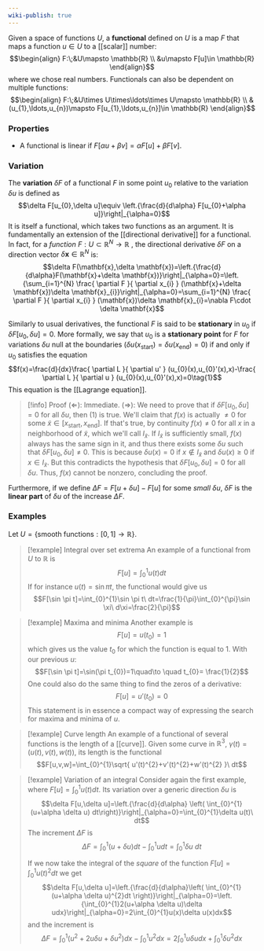 ```yaml
---
wiki-publish: true
---
```

Given a space of functions $U$, a **functional** defined on $U$ is a map $F$ that maps a function $u\in U$ to a [[scalar]] number:
$$\begin{align}
F:\;&U\mapsto \mathbb{R} \\
&u\mapsto F[u]\in \mathbb{R}
\end{align}$$
where we chose real numbers. Functionals can also be dependent on multiple functions:
$$\begin{align}
F:\;&U\times U\times\ldots\times U\mapsto \mathbb{R} \\
&(u_{1},\ldots,u_{n})\mapsto F[u_{1},\ldots,u_{n}]\in \mathbb{R}
\end{align}$$
### Properties
- A functional is linear if $F[\alpha u+\beta v]=\alpha F[u]+\beta F[v]$.
### Variation
The **variation** $\delta F$ of a functional $F$ in some point $u_{0}$ relative to the variation $\delta u$ is defined as
$$\delta F[u_{0},\delta u]\equiv \left.{\frac{d}{d\alpha} F[u_{0}+\alpha u]}\right|_{\alpha=0}$$
It is itself a functional, which takes two functions as an argument. It is fundamentally an extension of the [[directional derivative]] for a functional. In fact, for a *function* $F:U\subset \mathbb{R}^{N}\to \mathbb{R}$ , the directional derivative $\delta F$ on a direction vector $\delta \mathbf{x} \in \mathbb{R}^{N}$ is:
$$\delta F(\mathbf{x},\delta \mathbf{x})=\left.{\frac{d}{d\alpha}F(\mathbf{x}+\delta \mathbf{x})}\right|_{\alpha=0}=\left.{\sum_{i=1}^{N} \frac{ \partial F }{ \partial x_{i} } (\mathbf{x}+\delta \mathbf{x})\delta \mathbf{x}_{i}}\right|_{\alpha=0}=\sum_{i=1}^{N} \frac{ \partial F }{ \partial x_{i} } (\mathbf{x})\delta \mathbf{x}_{i}=\nabla F\cdot \delta \mathbf{x}$$

Similarly to usual derivatives, the functional $F$ is said to be **stationary** in $u_{0}$ if $\delta F[u_{0},\delta u]=0$. More formally, we say that $u_{0}$ is a **stationary point** for $F$ for variations $\delta u$ null at the boundaries ($\delta u(x_\text{start})=\delta u(x_\text{end})=0$) if and only if $u_{0}$ satisfies the equation
$$f(x)=\frac{d}{dx}\frac{ \partial L }{ \partial u' } (u_{0}(x),u_{0}'(x),x)-\frac{ \partial L }{ \partial u } (u_{0}(x),u_{0}'(x),x)=0\tag{1}$$
This equation is the [[Lagrange equation]].

> [!info] Proof
> $(\Leftarrow)$: Immediate.
> $(\Rightarrow)$: We need to prove that if $\delta F[u_{0},\delta u]=0$ for all $\delta u$, then $(1)$ is true. We'll claim that $f(x)$ is actually $\neq 0$ for some $\tilde{x}\in[x_\text{start},x_\text{end}]$. If that's true, by continuity $f(x)\neq 0$ for all $x$ in a neighborhood of $\tilde{x}$, which we'll call $I_{\tilde{x}}$. If $I_{\tilde{x}}$ is sufficiently small, $f(x)$ always has the same sign in it, and thus there exists some $\delta u$ such that $\delta F[u_{0},\delta u]\neq 0$. This is because $\delta u(x)=0$ if $x\not\in I_{\tilde{x}}$ and $\delta u(x)\geq 0$ if $x \in I_{\tilde{x}}$. But this contradicts the hypothesis that $\delta F[u_{0},\delta u]=0$ for all $\delta u$. Thus, $f(x)$ cannot be nonzero, concluding the proof.

Furthermore, if we define $\Delta F=F[u+\delta u]-F[u]$ for some *small* $\delta u$, $\delta F$ is the **linear part** of $\delta u$ of the increase $\Delta F$.
### Examples
Let $U=\{ \text{smooth functions}:[0,1]\to \mathbb{R} \}$.

> [!example] Integral over set extrema
> An example of a functional from $U$ to $\mathbb{R}$ is
> $$F[u]=\int_{0}^{1}u(t)dt$$
> If for instance $u(t)=\sin \pi t$, the functional would give us
> $$F[\sin \pi t]=\int_{0}^{1}\sin \pi t\ dt=\frac{1}{\pi}\int_{0}^{\pi}\sin \xi\ d\xi=\frac{2}{\pi}$$

> [!example] Maxima and minima
> Another example is
> $$F[u]=u(t_{0})=1$$
> which gives us the value $t_{0}$ for which the function is equal to $1$. With our previous $u$:
> $$F[\sin \pi t]=\sin(\pi t_{0})=1\quad\to \quad t_{0}= \frac{1}{2}$$
> One could also do the same thing to find the zeros of a derivative:
> $$F[u]=u'(t_{0})=0$$
> This statement is in essence a compact way of expressing the search for maxima and minima of $u$.

> [!example] Curve length
> An example of a functional of several functions is the length of a [[curve]]. Given some curve in $\mathbb{R}^{3}$, $\gamma(t)=(u(t),v(t),w(t))$, its length is the functional
> $$F[u,v,w]=\int_{0}^{1}\sqrt{ u'(t)^{2}+v'(t)^{2}+w'(t)^{2} }\ dt$$

> [!example] Variation of an integral
> Consider again the first example, where $F[u]=\int_{0}^{1}u(t)dt$. Its variation over a generic direction $\delta u$ is
> $$\delta F[u,\delta u]=\left.{\frac{d}{d\alpha} \left( \int_{0}^{1}(u+\alpha \delta u) dt\right)}\right|_{\alpha=0}=\int_{0}^{1}\delta u(t)\ dt$$
> The increment $\Delta F$ is
> $$\Delta F=\int_{0}^{1}(u+\delta u)dt-\int_{0}^{1}udt=\int_{0}^{1}\delta u\ dt$$
> 
> If we now take the integral of the *square* of the function $F[u]=\int_{0}^{1}u(t)^{2}dt$ we get
> $$\delta F[u,\delta u]=\left.{\frac{d}{d\alpha}\left( \int_{0}^{1}(u+\alpha \delta u)^{2}dt \right)}\right|_{\alpha=0}=\left.{\int_{0}^{1}2(u+\alpha \delta u)\delta udx}\right|_{\alpha=0}=2\int_{0}^{1}u(x)\delta u(x)dx$$
> and the increment is
> $$\Delta F=\int_{0}^{1}(u^{2}+2u\delta u+\delta u^{2})dx-\int_{0}^{1}u^{2}dx=2\int_{0}^{1} u\delta udx+\int_{0}^{1} \delta u^{2}dx$$
